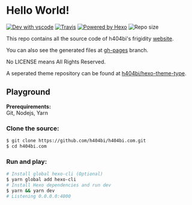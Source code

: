 # Hello World!

[![Dev with vscode](https://img.shields.io/badge/dev%20with-vscode-blue.svg?style=flat-square)](https://code.visualstudio.com) [![Travis](https://img.shields.io/travis/h404bi/h404bi.com.svg?style=flat-square)](https://travis-ci.org/h404bi/h404bi.com) [![Powered by Hexo](https://img.shields.io/badge/Powered%20by-Hexo-blue.svg?style=flat-square)](https://hexo.io) ![Repo size](https://img.shields.io/github/repo-size/h404bi/h404bi.com.svg?style=flat-square)

This repo contains all the source code of h404bi's frigidity [website](https://h404bi.com).

You can also see the generated files at [gh-pages](https://github.com/h404bi/h404bi.com/tree/gh-pages) branch.

No LICENSE means All Rights Reserved.

A seperated theme repository can be found at [h404bi/hexo-theme-type](https://github.com/h404bi/hexo-theme-type).

## Playground

**Prerequirements:**  
Git, Nodejs, Yarn

### Clone the source:

``` sh
$ git clone https://github.com/h404bi/h404bi.com.git
$ cd h404bi.com
```

### Run and play:

``` sh
# Install global hexo-cli (Optional)
$ yarn global add hexo-cli
# Install Hexo dependencies and run dev
$ yarn && yarn dev
# Listening 0.0.0.0:4000
```
